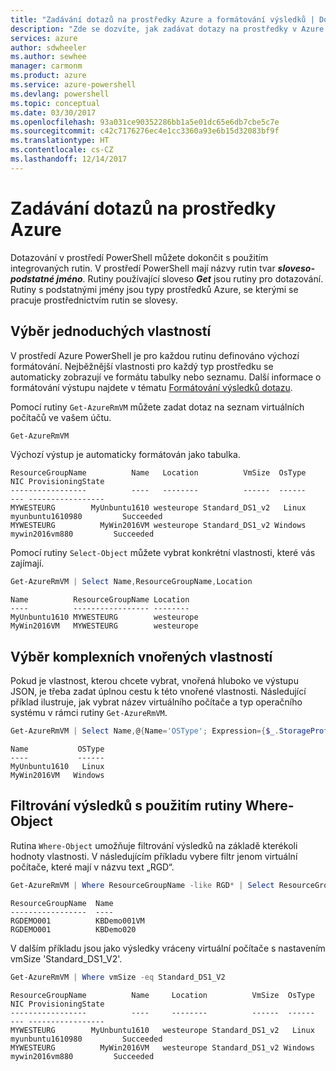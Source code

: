 ```yaml
---
title: "Zadávání dotazů na prostředky Azure a formátování výsledků | Dokumentace Microsoftu"
description: "Zde se dozvíte, jak zadávat dotazy na prostředky v Azure a jak formátovat výsledky."
services: azure
author: sdwheeler
ms.author: sewhee
manager: carmonm
ms.product: azure
ms.service: azure-powershell
ms.devlang: powershell
ms.topic: conceptual
ms.date: 03/30/2017
ms.openlocfilehash: 93a031ce90352286bb1a5e01dc65e6db7cbe5c7e
ms.sourcegitcommit: c42c7176276ec4e1cc3360a93e6b15d32083bf9f
ms.translationtype: HT
ms.contentlocale: cs-CZ
ms.lasthandoff: 12/14/2017
---
```

# <a name="querying-for-azure-resources"></a>Zadávání dotazů na prostředky Azure

Dotazování v prostředí PowerShell můžete dokončit s použitím integrovaných rutin. V prostředí PowerShell mají názvy rutin tvar  **_sloveso-podstatné jméno_**. Rutiny používající sloveso  **_Get_**  jsou rutiny pro dotazování. Rutiny s podstatnými jmény jsou typy prostředků Azure, se kterými se pracuje prostřednictvím rutin se slovesy.


## <a name="selecting-simple-properties"></a>Výběr jednoduchých vlastností

V prostředí Azure PowerShell je pro každou rutinu definováno výchozí formátování. Nejběžnější vlastnosti pro každý typ prostředku se automaticky zobrazují ve formátu tabulky nebo seznamu. Další informace o formátování výstupu najdete v tématu [Formátování výsledků dotazu](formatting-output.md).

Pomocí rutiny `Get-AzureRmVM` můžete zadat dotaz na seznam virtuálních počítačů ve vašem účtu.

```powershell
Get-AzureRmVM
```

Výchozí výstup je automaticky formátován jako tabulka.

```
ResourceGroupName          Name   Location          VmSize  OsType              NIC ProvisioningState
-----------------          ----   --------          ------  ------              --- -----------------
MYWESTEURG        MyUnbuntu1610 westeurope Standard_DS1_v2   Linux myunbuntu1610980         Succeeded
MYWESTEURG          MyWin2016VM westeurope Standard_DS1_v2 Windows   mywin2016vm880         Succeeded
```

Pomocí rutiny `Select-Object` můžete vybrat konkrétní vlastnosti, které vás zajímají.

```powershell
Get-AzureRmVM | Select Name,ResourceGroupName,Location
```

```
Name          ResourceGroupName Location
----          ----------------- --------
MyUnbuntu1610 MYWESTEURG        westeurope
MyWin2016VM   MYWESTEURG        westeurope
```

## <a name="selecting-complex-nested-properties"></a>Výběr komplexních vnořených vlastností

Pokud je vlastnost, kterou chcete vybrat, vnořená hluboko ve výstupu JSON, je třeba zadat úplnou cestu k této vnořené vlastnosti. Následující příklad ilustruje, jak vybrat název virtuálního počítače a typ operačního systému v rámci rutiny `Get-AzureRmVM`.

```powershell
Get-AzureRmVM | Select Name,@{Name='OSType'; Expression={$_.StorageProfile.OSDisk.OSType}}
```

```
Name           OSType
----           ------
MyUnbuntu1610   Linux
MyWin2016VM   Windows
```

## <a name="filter-result-using-the-where-object-cmdlet"></a>Filtrování výsledků s použitím rutiny Where-Object

Rutina `Where-Object` umožňuje filtrování výsledků na základě kterékoli hodnoty vlastnosti. V následujícím příkladu vybere filtr jenom virtuální počítače, které mají v názvu text „RGD“.

```powershell
Get-AzureRmVM | Where ResourceGroupName -like RGD* | Select ResourceGroupName,Name
```

```
ResourceGroupName  Name
-----------------  ----
RGDEMO001          KBDemo001VM
RGDEMO001          KBDemo020
```

V dalším příkladu jsou jako výsledky vráceny virtuální počítače s nastavením vmSize 'Standard_DS1_V2'.

```powershell
Get-AzureRmVM | Where vmSize -eq Standard_DS1_V2
```

```
ResourceGroupName          Name     Location          VmSize  OsType              NIC ProvisioningState
-----------------          ----     --------          ------  ------              --- -----------------
MYWESTEURG        MyUnbuntu1610   westeurope Standard_DS1_v2   Linux myunbuntu1610980         Succeeded
MYWESTEURG          MyWin2016VM   westeurope Standard_DS1_v2 Windows   mywin2016vm880         Succeeded
```
